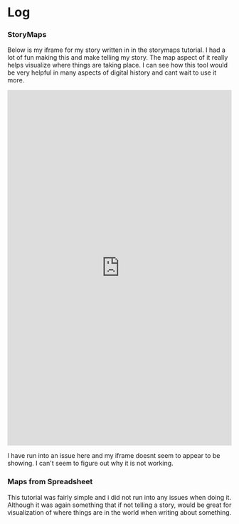 # Log

### StoryMaps

Below is my iframe for my story written in in the storymaps tutorial. I had a
lot of fun making this and make telling my story. The map aspect of it really
helps visualize where things are taking place. I can see how this tool would be
very helpful in many aspects of digital history and cant wait to use it more.
<iframe width="100%" height="800" src="https://uploads.knightlab.com/storymapjs/71b115f44e6aca8a84600219ab1b39b2/my-dream-canadian-ski-trip/index.html" frameborder="0"></iframe>

I have run into an issue here and my iframe doesnt seem to appear to be showing. I can't seem to figure out why it is not working.

### Maps from Spreadsheet

This tutorial was fairly simple and i did not run into any issues when doing
it. Although it was again something that if not telling a story, would be great
for visualization of where things are in the world when writing about
something.
